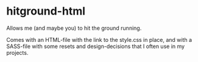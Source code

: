 hitground-html
==============

Allows me (and maybe you) to hit the ground running.

Comes with an HTML-file with the link to the style.css in place, and with a SASS-file with some resets and design-decisions that I often use in my projects.
